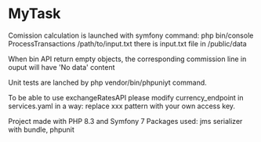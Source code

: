 # MyTask

Comission calculation is launched with symfony command:
php bin/console ProcessTransactions /path/to/input.txt
there is input.txt file in /public/data

When bin API return empty objects, the corresponding commission line in ouput will have 'No data' content

Unit tests are lanched by php vendor/bin/phpuniyt command.

To be able to use exchangeRatesAPI please modify
currency_endpoint in services.yaml in a way:
replace xxx pattern with your own access key.

Project made with PHP 8.3 and Symfony 7
Packages used:
jms serializer with bundle,
phpunit
